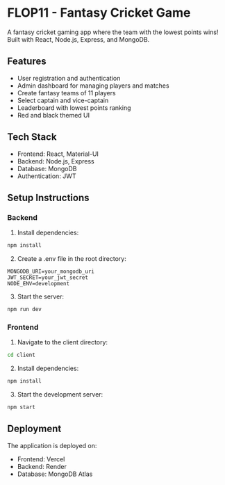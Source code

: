 # FLOP11 - Fantasy Cricket Game

A fantasy cricket gaming app where the team with the lowest points wins! Built with React, Node.js, Express, and MongoDB.

## Features

- User registration and authentication
- Admin dashboard for managing players and matches
- Create fantasy teams of 11 players
- Select captain and vice-captain
- Leaderboard with lowest points ranking
- Red and black themed UI

## Tech Stack

- Frontend: React, Material-UI
- Backend: Node.js, Express
- Database: MongoDB
- Authentication: JWT

## Setup Instructions

### Backend

1. Install dependencies:
```bash
npm install
```

2. Create a .env file in the root directory:
```
MONGODB_URI=your_mongodb_uri
JWT_SECRET=your_jwt_secret
NODE_ENV=development
```

3. Start the server:
```bash
npm run dev
```

### Frontend

1. Navigate to the client directory:
```bash
cd client
```

2. Install dependencies:
```bash
npm install
```

3. Start the development server:
```bash
npm start
```

## Deployment

The application is deployed on:
- Frontend: Vercel
- Backend: Render
- Database: MongoDB Atlas 